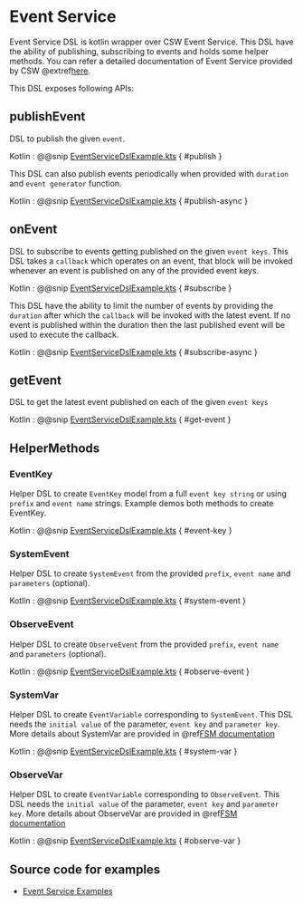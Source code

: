 # Event Service

Event Service DSL is kotlin wrapper over CSW Event Service. This DSL have the ability of publishing, subscribing to events and holds some helper methods.
You can refer a detailed documentation of Event Service provided by CSW @extref[here](csw:services/event).

This DSL exposes following APIs:

## publishEvent

DSL to publish the given `event`.

Kotlin
:   @@snip [EventServiceDslExample.kts](../../../../../../../examples/src/main/kotlin/esw/ocs/scripts/examples/paradox/EventServiceDslExample.kts) { #publish } 

This DSL can also publish events periodically when provided with `duration` and `event generator` function.

Kotlin
:   @@snip [EventServiceDslExample.kts](../../../../../../../examples/src/main/kotlin/esw/ocs/scripts/examples/paradox/EventServiceDslExample.kts) { #publish-async }
 
## onEvent

DSL to subscribe to events getting published on the given `event keys`. This DSL takes a `callback` which operates on an event, that block will be invoked whenever an
event is published on any of the provided event keys.

Kotlin
:   @@snip [EventServiceDslExample.kts](../../../../../../../examples/src/main/kotlin/esw/ocs/scripts/examples/paradox/EventServiceDslExample.kts) { #subscribe }

This DSL have the ability to limit the number of events by providing the `duration` after which the `callback` will be invoked with the latest event. If no event is 
published within the duration then the last published event will be used to execute the callback. 

Kotlin
:   @@snip [EventServiceDslExample.kts](../../../../../../../examples/src/main/kotlin/esw/ocs/scripts/examples/paradox/EventServiceDslExample.kts) { #subscribe-async } 

## getEvent

DSL to get the latest event published on each of the given `event keys`

Kotlin
:   @@snip [EventServiceDslExample.kts](../../../../../../../examples/src/main/kotlin/esw/ocs/scripts/examples/paradox/EventServiceDslExample.kts) { #get-event }

## HelperMethods

### EventKey

Helper DSL to create `EventKey` model from a full `event key string` or using `prefix` and `event name` strings. Example demos both methods to create EventKey.

Kotlin
:   @@snip [EventServiceDslExample.kts](../../../../../../../examples/src/main/kotlin/esw/ocs/scripts/examples/paradox/EventServiceDslExample.kts) { #event-key }

### SystemEvent

Helper DSL to create `SystemEvent` from the provided `prefix`, `event name` and `parameters` (optional).

Kotlin
:   @@snip [EventServiceDslExample.kts](../../../../../../../examples/src/main/kotlin/esw/ocs/scripts/examples/paradox/EventServiceDslExample.kts) { #system-event }

### ObserveEvent

Helper DSL to create `ObserveEvent` from the provided `prefix`, `event name` and `parameters` (optional).

Kotlin
:   @@snip [EventServiceDslExample.kts](../../../../../../../examples/src/main/kotlin/esw/ocs/scripts/examples/paradox/EventServiceDslExample.kts) { #observe-event }

### SystemVar

Helper DSL to create `EventVariable` corresponding to `SystemEvent`. This DSL needs the `initial value` of the parameter, `event key` and `parameter key`. 
 More details about SystemVar are provided in @ref[FSM documentation](./../../fsm.md#reactive-fsm)

Kotlin
:   @@snip [EventServiceDslExample.kts](../../../../../../../examples/src/main/kotlin/esw/ocs/scripts/examples/paradox/EventServiceDslExample.kts) { #system-var }

### ObserveVar

Helper DSL to create `EventVariable` corresponding to `ObserveEvent`. This DSL needs the `initial value` of the parameter, `event key` and `parameter key`.
More details about ObserveVar are provided in @ref[FSM documentation](./../../fsm.md#reactive-fsm)

Kotlin
:   @@snip [EventServiceDslExample.kts](../../../../../../../examples/src/main/kotlin/esw/ocs/scripts/examples/paradox/EventServiceDslExample.kts) { #observe-var }


## Source code for examples
* [Event Service Examples]($github.base_url$/examples/src/main/kotlin/esw/ocs/scripts/examples/paradox/EventServiceDslExample.kts)

